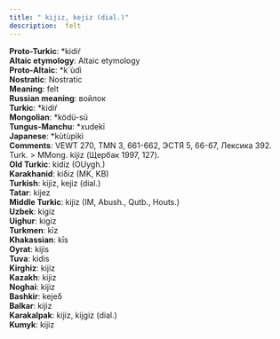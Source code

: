 ```yaml
---
title: " kijiz, kejiz (dial.)"
description:  felt
---
```


<strong>Proto-Turkic</strong>:  *kidiŕ<br>
<strong>Altaic etymology</strong>:  Altaic etymology<br>
<strong> Proto-Altaic</strong>:  *k`ùdì<br>
<strong>Nostratic</strong>:  Nostratic<br>
<strong>Meaning</strong>:  felt<br>
<strong>Russian meaning</strong>:  войлок<br>
<strong>Turkic</strong>:  *kidiŕ<br>
<strong>Mongolian</strong>:  *ködü-sü<br>
<strong>Tungus-Manchu</strong>:  *xudekī<br>
<strong>Japanese</strong>:  *kùtùpìkì<br>
<strong>Comments</strong>:  VEWT 270, TMN 3, 661-662, ЭСТЯ 5, 66-67, Лексика 392. Turk. > MMong. kijiz (Щербак 1997, 127).<br>
<strong>Old Turkic</strong>:  kidiz (OUygh.)<br>
<strong>Karakhanid</strong>:  kiδiz (MK, KB)<br>
<strong>Turkish</strong>:  kijiz, kejiz (dial.)<br>
<strong>Tatar</strong>:  kijez<br>
<strong>Middle Turkic</strong>:  kijiz (IM, Abush., Qutb., Houts.)<br>
<strong>Uzbek</strong>:  kigiz<br>
<strong>Uighur</strong>:  kigiz<br>
<strong>Turkmen</strong>:  kīz<br>
<strong>Khakassian</strong>:  kīs<br>
<strong>Oyrat</strong>:  kijis<br>
<strong>Tuva</strong>:  kidis<br>
<strong>Kirghiz</strong>:  kijiz<br>
<strong>Kazakh</strong>:  kijiz<br>
<strong>Noghai</strong>:  kijiz<br>
<strong>Bashkir</strong>:  kejeδ<br>
<strong>Balkar</strong>:  kijiz<br>
<strong>Karakalpak</strong>:  kijiz, kijgiz (dial.)<br>
<strong>Kumyk</strong>:  kijiz<br>


